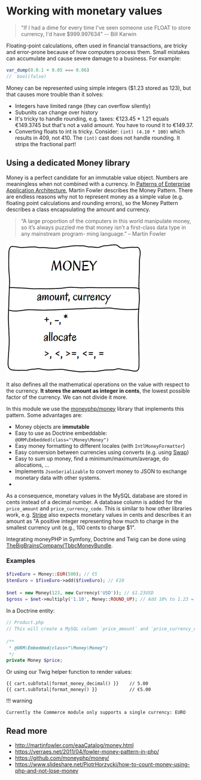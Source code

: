 # Working with monetary values

> "If I had a dime for every time I've seen someone use FLOAT to store currency, I'd have $999.997634" -- Bill Karwin

Floating-point calculations, often used in financial transactions, are tricky and error-prone because of how computers 
process them. Small mistakes can accumulate and cause severe damage to a business. For example:

```php
var_dump(0.0.1 + 0.05 === 0.06)
//  bool(false)
```

Money can be represented using simple integers ($1.23 stored as 123), but that causes more trouble than it solves:
* Integers have limited range (they can overflow silently)
* Subunits can change over history
* It's tricky to handle rounding, e.g. taxes: €123.45 * 1.21 equals €149.3745 but that's not a valid amount. You have to
  round it to €149.37.
* Converting floats to int is tricky. Consider: `(int) (4.10 * 100)` which results in 409, not 410. The `(int)` cast
  does not handle rounding. It strips the fractional part! 


## Using a dedicated Money library
Money is a perfect candidate for an immutable value object. Numbers are meaningless when not combined with a currency. In 
[Patterns of Enterprise Application Architecture](https://martinfowler.com/books/eaa.html), Martin Fowler describes 
the Money Pattern. There are endless reasons why not to represent money as a simple value (e.g. floating point 
calculations and rounding errors), so the Money Pattern describes a class encapsulating the amount and currency.

> “A large proportion of the computers in this world manipulate money, so it’s always puzzled me that money isn’t a 
> first-class data type in any mainstream program- ming language.”
> – Martin Fowler

![Money Pattern UML](img/money-UML.png)

It also defines all the mathematical operations on the value with respect to the currency. 
**It stores the amount as integer in cents**, the lowest possible factor of the currency. We can not divide it more.

In this module we use the [moneyphp/money](https://github.com/moneyphp/money/) library that 
implements this pattern. Some advantages are:

- Money objects are **immutable**
- Easy to use as Doctrine embeddable: `@ORM\Embedded(class="\Money\Money")`
- Easy money formatting to different locales (with `IntlMoneyFormatter`)
- Easy conversion between currencies using converts (e.g. using [Swap](https://github.com/florianv/swap))
- Easy to sum up money, find a minimum/maximum/average, do allocations, ...
- Implements `JsonSerializable` to convert money to JSON to exchange monetary data with other systems.
- 

As a consequence, monetary values in the MySQL database are stored in cents instead of a decimal number. A database 
column is added for the `price_amount` and `price_currency_code`. This is similar to how other libraries work, 
e.g. [Stripe](https://stripe.com/docs/api/charges/create?lang=php) also expects monetary values in cents and describes it 
an amount as "A positive integer representing how much to charge in the smallest currency unit (e.g., 100 cents to charge $1".

Integrating moneyPHP in Symfony, Doctrine and Twig can be done using 
[TheBigBrainsCompany/TbbcMoneyBundle](https://github.com/TheBigBrainsCompany/TbbcMoneyBundle).

### Examples

```php
$fiveEuro = Money::EUR(500); // €5
$tenEuro = $fiveEuro->add($fiveEuro); // €10

$net = new Money(123, new Currency('USD')); // $1.23USD
$gross = $net->multiply('1.10', Money::ROUND_UP); // Add 10% to 1.23 = 1.353, and round it up
```

In a Doctrine entity:

```php
// Product.php
// This will create a MySQL column `price_amount` and `price_currency_code`

/**
 * @ORM\Embedded(class="\Money\Money")
 */
private Money $price;
```

Or using our Twig helper function to render values:

```twig
{{ cart.subTotal|format_money_decimal() }}    // 5.00
{{ cart.subTotal|format_money() }}            // €5.00
```

!!! warning

    Currently the Commerce module only supports a single currency: EURO

## Read more

-   http://martinfowler.com/eaaCatalog/money.html
-   https://verraes.net/2011/04/fowler-money-pattern-in-php/
-   https://github.com/moneyphp/money/
-   https://www.slideshare.net/PiotrHorzycki/how-to-count-money-using-php-and-not-lose-money

